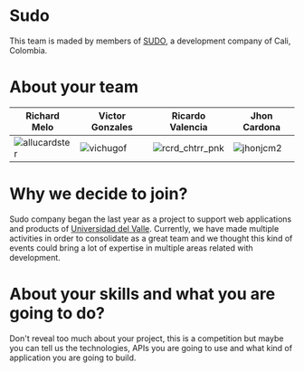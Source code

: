 Sudo
================

This team is maded by members of [SUDO](http://sudo.com.co/), a development company of Cali, Colombia.

About your team
===========================

| Richard Melo | Victor Gonzales | Ricardo Valencia | Jhon Cardona
|--- |--- |--- |---
| ![allucardster](https://pbs.twimg.com/profile_images/433714352076505088/_WZvHj-f_200x200.jpeg) | ![vichugof](https://pbs.twimg.com/profile_images/1272383602/vichugof_200x200.jpeg) | ![rcrd_chtrr_pnk](https://pbs.twimg.com/profile_images/480115325493448704/9I4-UWgm_200x200.jpeg) | ![jhonjcm2](https://pbs.twimg.com/profile_images/394689261/n676082733_426201_8271_200x200.jpg) |

Why we decide to join?
===========================

Sudo company began the last year as a project to support web applications and products of [Universidad del Valle](http://www.univalle.edu.co/). Currently, we have made multiple activities in order to consolidate as a great team and we thought this kind of events could bring a lot of expertise in multiple areas related with development.

About your skills and what you are going to do?
=======
Don't reveal too much about your project, this is a competition but maybe
you can tell us the technologies, APIs you are going to use and what kind
of application you are going to build.
